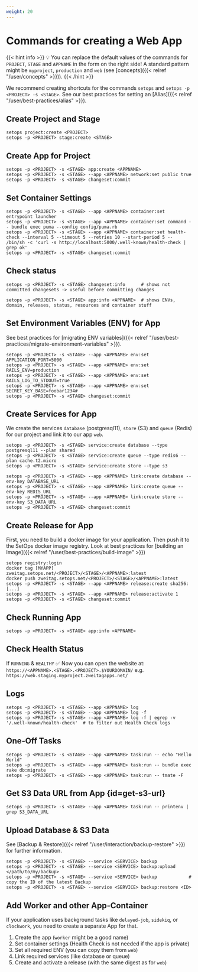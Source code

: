 ```yaml
---
weight: 20
---
```

# Commands for creating a Web App

{{< hint info >}}
💡 You can replace the default values of the commands for `PROJECT`, `STAGE` and `APPNAME` in the form on the right side! A standard pattern might be `myproject`, `production` and `web` (see [concepts]({{< relref "/user/concepts" >}})).
{{< /hint >}}

We recommend creating shortcuts for the commands `setops` and `setops -p <PROJECT> -s <STAGE>`. See our best practices for setting an [Alias]({{< relref "/user/best-practices/alias" >}}).

## Create Project and Stage
```shell
setops project:create <PROJECT>
setops -p <PROJECT> stage:create <STAGE>
```

## Create App for Project

```shell
setops -p <PROJECT> -s <STAGE> app:create <APPNAME>
setops -p <PROJECT> -s <STAGE> --app <APPNAME> network:set public true
setops -p <PROJECT> -s <STAGE> changeset:commit
```

## Set Container Settings

```shell
setops -p <PROJECT> -s <STAGE> --app <APPNAME> container:set entrypoint launcher
setops -p <PROJECT> -s <STAGE> --app <APPNAME> container:set command -- bundle exec puma --config config/puma.rb
setops -p <PROJECT> -s <STAGE> --app <APPNAME> container:set health-check --interval 5 --timeout 5 --retries 10 --start-period 5 -- /bin/sh -c 'curl -s http://localhost:5000/.well-known/health-check | grep ok'
setops -p <PROJECT> -s <STAGE> changeset:commit
```
## Check status
```shell
setops -p <PROJECT> -s <STAGE> changeset:info      # shows not committed changesets -> useful before committing changes

setops -p <PROJECT> -s <STAGE> app:info <APPNAME>  # shows ENVs, domain, releases, status, resources and container stuff
```

## Set Environment Variables (ENV) for App
See best practices for [migrating ENV variables]({{< relref "/user/best-practices/migrate-environment-variables" >}}).
```shell
setops -p <PROJECT> -s <STAGE> --app <APPNAME> env:set APPLICATION_PORT=5000
setops -p <PROJECT> -s <STAGE> --app <APPNAME> env:set RAILS_ENV=production
setops -p <PROJECT> -s <STAGE> --app <APPNAME> env:set RAILS_LOG_TO_STDOUT=true
setops -p <PROJECT> -s <STAGE> --app <APPNAME> env:set SECRET_KEY_BASE=foobar1234#
setops -p <PROJECT> -s <STAGE> changeset:commit
```
## Create Services for App
We create the services `database` (postgresql11), `store` (S3) and `queue` (Redis) for our project and link it to our app `web`.

```shell
setops -p <PROJECT> -s <STAGE> service:create database --type postgresql11 --plan shared
setops -p <PROJECT> -s <STAGE> service:create queue --type redis6 --plan cache.t2.micro
setops -p <PROJECT> -s <STAGE> service:create store --type s3

setops -p <PROJECT> -s <STAGE> --app <APPNAME> link:create database --env-key DATABASE_URL
setops -p <PROJECT> -s <STAGE> --app <APPNAME> link:create queue --env-key REDIS_URL
setops -p <PROJECT> -s <STAGE> --app <APPNAME> link:create store --env-key S3_DATA_URL
setops -p <PROJECT> -s <STAGE> changeset:commit
```

## Create Release for App
First, you need to build a docker image for your application. Then push it to the SetOps docker image registry. Look at best practices for [building an Image]({{< relref "/user/best-practices/build-image" >}})
```shell
setops registry:login
docker tag [MYAPP] zweitag.setops.net/<PROJECT>/<STAGE>/<APPNAME>:latest
docker push zweitag.setops.net/<PROJECT>/<STAGE>/<APPNAME>:latest
setops -p <PROJECT> -s <STAGE> --app <APPNAME> release:create sha256:[...]
setops -p <PROJECT> -s <STAGE> --app <APPNAME> release:activate 1
setops -p <PROJECT> -s <STAGE> changeset:commit
```
## Check Running App
```shell
setops -p <PROJECT> -s <STAGE> app:info <APPNAME>
```

## Check Health Status
If `RUNNING` & `HEALTHY` :white_check_mark: Now you can open the website at:
`https://<APPNAME>.<STAGE>.<PROJECT>.$YOURDOMAIN/`
e.g. `https://web.staging.myproject.zweitagapps.net/`

## Logs
```shell
setops -p <PROJECT> -s <STAGE> --app <APPNAME> log
setops -p <PROJECT> -s <STAGE> --app <APPNAME> log -f
setops -p <PROJECT> -s <STAGE> --app <APPNAME> log -f | egrep -v '/.well-known/health-check'  # to filter out Health Check logs
```

## One-Off Tasks
```shell
setops -p <PROJECT> -s <STAGE> --app <APPNAME> task:run -- echo "Hello World"
setops -p <PROJECT> -s <STAGE> --app <APPNAME> task:run -- bundle exec rake db:migrate
setops -p <PROJECT> -s <STAGE> --app <APPNAME> task:run -- tmate -F
```

## Get S3 Data URL from App {id=get-s3-url}
```shell
setops -p <PROJECT> -s <STAGE> --app <APPNAME> task:run -- printenv | grep S3_DATA_URL
```

## Upload Database & S3 Data
See [Backup & Restore]({{< relref "/user/interaction/backup-restore" >}}) for further information.
```shell
setops -p <PROJECT> -s <STAGE> --service <SERVICE> backup
setops -p <PROJECT> -s <STAGE> --service <SERVICE> backup:upload </path/to/my/backup>
setops -p <PROJECT> -s <STAGE> --service <SERVICE> backup            # copy the ID of the latest Backup
setops -p <PROJECT> -s <STAGE> --service <SERVICE> backup:restore <ID>
```

## Add Worker and other App-Container
If your application uses background tasks like `delayed-job`, `sidekiq`, or `clockwork`, you need to create a separate App for that.

1. Create the app (`worker` might be a good name)
1. Set container settings (Health Check is not needed if the app is private)
1. Set all required ENV (you can copy them from `web`)
1. Link required services (like database or queue)
1. Create and activate a release (with the same digest as for `web`)

